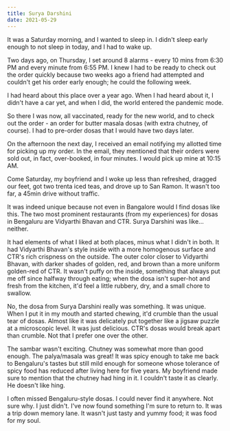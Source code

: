 ```yaml
---
title: Surya Darshini
date: 2021-05-29
---
```


It was a Saturday morning, and I wanted to sleep in. I didn't sleep early enough to not sleep in today, and I had to wake up.

Two days ago, on Thursday, I set around 8 alarms - every 10 mins from 6:30 PM and every minute from 6:55 PM. I knew I had to be ready to check out the order quickly because two weeks ago a friend had attempted  and couldn't get his order early enough; he could the following week.

I had heard about this place over a year ago. When I had heard about it, I didn't have a car yet, and when I did, the world entered the pandemic mode.

So there I was now, all vaccinated, ready for the new world, and to check out the order - an order for butter masala dosas (with extra chutney, of course). I had to pre-order dosas that I would have two days later.

On the afternoon the next day, I received an email notifying my allotted time for picking up my order. In the email, they mentioned that their orders were sold out, in fact, over-booked, in four minutes. I would pick up mine at 10:15 AM. 

Come Saturday, my boyfriend and I woke up less than refreshed, dragged our feet, got two trenta iced teas, and drove up to San Ramon. It wasn't too far, a 45min drive without traffic.

It was indeed unique because not even in Bangalore would I find dosas like this. The two most prominent restaurants (from my experiences) for dosas in Bengaluru are Vidyarthi Bhavan and CTR. Surya Darshini was like... neither. 

It had elements of what I liked at both places, minus what I didn't in both. It had Vidyarthi Bhavan's style inside with a more homogenous surface and CTR's rich crispness on the outside. The outer color closer to Vidyarthi Bhavan, with darker shades of golden, red, and brown than a more uniform golden-red of CTR. It wasn't puffy on the inside, something that always put me off since halfway through eating; when the dosa isn't super-hot and fresh from the kitchen, it'd feel a little rubbery, dry, and a small chore to swallow. 

No, the dosa from Surya Darshini really was something. It was unique. When I put it in my mouth and started chewing, it'd crumble than the usual tear of dosas. Almost like it was delicately put together like a jigsaw puzzle at a microscopic level. It was just delicious. CTR's dosas would break apart than crumble. Not that I prefer one over the other.

The sambar wasn't exciting. Chutney was somewhat more than good enough. The palya/masala was great! It was spicy enough to take me back to Bengaluru's tastes but still mild enough for someone whose tolerance of spicy food has reduced after living here for five years. My boyfriend made sure to mention that the chutney had hing in it. I couldn't taste it as clearly. He doesn't like hing.

I often missed Bengaluru-style dosas. I could never find it anywhere. Not sure why. I just didn't. I've now found something I'm sure to return to. It was a trip down memory lane. It wasn't just tasty and yummy food; it was food for my soul.
